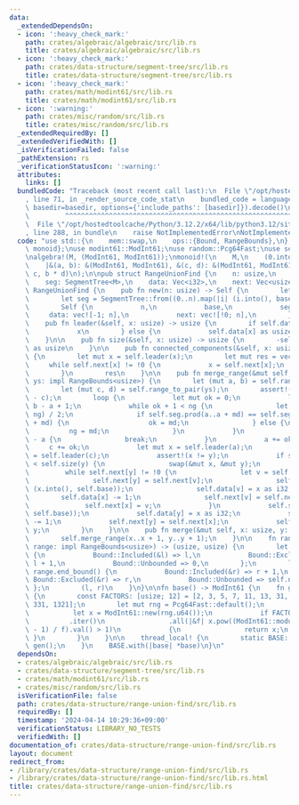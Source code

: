 ```yaml
---
data:
  _extendedDependsOn:
  - icon: ':heavy_check_mark:'
    path: crates/algebraic/algebraic/src/lib.rs
    title: crates/algebraic/algebraic/src/lib.rs
  - icon: ':heavy_check_mark:'
    path: crates/data-structure/segment-tree/src/lib.rs
    title: crates/data-structure/segment-tree/src/lib.rs
  - icon: ':heavy_check_mark:'
    path: crates/math/modint61/src/lib.rs
    title: crates/math/modint61/src/lib.rs
  - icon: ':warning:'
    path: crates/misc/random/src/lib.rs
    title: crates/misc/random/src/lib.rs
  _extendedRequiredBy: []
  _extendedVerifiedWith: []
  _isVerificationFailed: false
  _pathExtension: rs
  _verificationStatusIcon: ':warning:'
  attributes:
    links: []
  bundledCode: "Traceback (most recent call last):\n  File \"/opt/hostedtoolcache/Python/3.12.2/x64/lib/python3.12/site-packages/onlinejudge_verify/documentation/build.py\"\
    , line 71, in _render_source_code_stat\n    bundled_code = language.bundle(stat.path,\
    \ basedir=basedir, options={'include_paths': [basedir]}).decode()\n          \
    \         ^^^^^^^^^^^^^^^^^^^^^^^^^^^^^^^^^^^^^^^^^^^^^^^^^^^^^^^^^^^^^^^^^^^^^^^^^^^^^^^^^\n\
    \  File \"/opt/hostedtoolcache/Python/3.12.2/x64/lib/python3.12/site-packages/onlinejudge_verify/languages/rust.py\"\
    , line 288, in bundle\n    raise NotImplementedError\nNotImplementedError\n"
  code: "use std::{\n    mem::swap,\n    ops::{Bound, RangeBounds},\n};\n\nuse algebraic::{algebra,\
    \ monoid};\nuse modint61::ModInt61;\nuse random::Pcg64Fast;\nuse segment_tree::SegmentTree;\n\
    \nalgebra!(M, (ModInt61, ModInt61));\nmonoid!(\n    M,\n    (0.into(), 1.into()),\n\
    \    |&(a, b): &(ModInt61, ModInt61), &(c, d): &(ModInt61, ModInt61)| (a * d +\
    \ c, b * d)\n);\n\npub struct RangeUnionFind {\n    n: usize,\n    base: ModInt61,\n\
    \    seg: SegmentTree<M>,\n    data: Vec<i32>,\n    next: Vec<usize>,\n}\n\nimpl\
    \ RangeUnionFind {\n    pub fn new(n: usize) -> Self {\n        let base = base();\n\
    \        let seg = SegmentTree::from((0..n).map(|i| (i.into(), base)).collect::<Vec<_>>());\n\
    \        Self {\n            n,\n            base,\n            seg,\n       \
    \     data: vec![-1; n],\n            next: vec![!0; n],\n        }\n    }\n\n\
    \    pub fn leader(&self, x: usize) -> usize {\n        if self.data[x] < 0 {\n\
    \            x\n        } else {\n            self.data[x] as usize\n        }\n\
    \    }\n\n    pub fn size(&self, x: usize) -> usize {\n        -self.data[self.leader(x)]\
    \ as usize\n    }\n\n    pub fn connected_components(&self, x: usize) -> Vec<usize>\
    \ {\n        let mut x = self.leader(x);\n        let mut res = vec![x];\n   \
    \     while self.next[x] != !0 {\n            x = self.next[x];\n            res.push(x);\n\
    \        }\n        res\n    }\n\n    pub fn merge_range(&mut self, xs: impl RangeBounds<usize>,\
    \ ys: impl RangeBounds<usize>) {\n        let (mut a, b) = self.range_to_pair(xs);\n\
    \        let (mut c, d) = self.range_to_pair(ys);\n        assert!(b - a == d\
    \ - c);\n        loop {\n            let mut ok = 0;\n            let mut ng =\
    \ b - a + 1;\n            while ok + 1 < ng {\n                let md = (ok +\
    \ ng) / 2;\n                if self.seg.prod(a..a + md) == self.seg.prod(c..c\
    \ + md) {\n                    ok = md;\n                } else {\n          \
    \          ng = md;\n                }\n            }\n            if ok == b\
    \ - a {\n                break;\n            }\n            a += ok;\n       \
    \     c += ok;\n            let mut x = self.leader(a);\n            let mut y\
    \ = self.leader(c);\n            assert!(x != y);\n            if self.size(x)\
    \ < self.size(y) {\n                swap(&mut x, &mut y);\n            }\n   \
    \         while self.next[y] != !0 {\n                let v = self.next[y];\n\
    \                self.next[y] = self.next[v];\n                self.seg.set(v,\
    \ (x.into(), self.base));\n                self.data[v] = x as i32;\n        \
    \        self.data[x] -= 1;\n                self.next[v] = self.next[x];\n  \
    \              self.next[x] = v;\n            }\n            self.seg.set(y, (x.into(),\
    \ self.base));\n            self.data[y] = x as i32;\n            self.data[x]\
    \ -= 1;\n            self.next[y] = self.next[x];\n            self.next[x] =\
    \ y;\n        }\n    }\n\n    pub fn merge(&mut self, x: usize, y: usize) {\n\
    \        self.merge_range(x..x + 1, y..y + 1);\n    }\n\n    fn range_to_pair(&self,\
    \ range: impl RangeBounds<usize>) -> (usize, usize) {\n        let l = match range.start_bound()\
    \ {\n            Bound::Included(&l) => l,\n            Bound::Excluded(&l) =>\
    \ l + 1,\n            Bound::Unbounded => 0,\n        };\n        let r = match\
    \ range.end_bound() {\n            Bound::Included(&r) => r + 1,\n           \
    \ Bound::Excluded(&r) => r,\n            Bound::Unbounded => self.n,\n       \
    \ };\n        (l, r)\n    }\n}\n\nfn base() -> ModInt61 {\n    fn gen() -> ModInt61\
    \ {\n        const FACTORS: [usize; 12] = [2, 3, 5, 7, 11, 13, 31, 41, 61, 151,\
    \ 331, 1321];\n        let mut rng = Pcg64Fast::default();\n        loop {\n \
    \           let x = ModInt61::new(rng.u64());\n            if FACTORS\n      \
    \          .iter()\n                .all(|&f| x.pow((ModInt61::modulus() as usize\
    \ - 1) / f).val() > 1)\n            {\n                return x;\n           \
    \ }\n        }\n    }\n\n    thread_local! {\n        static BASE: ModInt61 =\
    \ gen();\n    }\n    BASE.with(|base| *base)\n}\n"
  dependsOn:
  - crates/algebraic/algebraic/src/lib.rs
  - crates/data-structure/segment-tree/src/lib.rs
  - crates/math/modint61/src/lib.rs
  - crates/misc/random/src/lib.rs
  isVerificationFile: false
  path: crates/data-structure/range-union-find/src/lib.rs
  requiredBy: []
  timestamp: '2024-04-14 10:29:36+09:00'
  verificationStatus: LIBRARY_NO_TESTS
  verifiedWith: []
documentation_of: crates/data-structure/range-union-find/src/lib.rs
layout: document
redirect_from:
- /library/crates/data-structure/range-union-find/src/lib.rs
- /library/crates/data-structure/range-union-find/src/lib.rs.html
title: crates/data-structure/range-union-find/src/lib.rs
---
```

